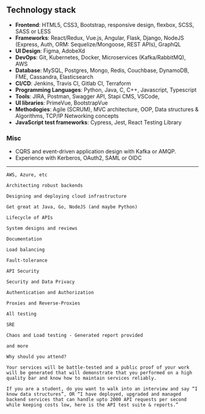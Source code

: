 ## Technology stack

- **Frontend**: HTML5, CSS3, Bootstrap, responsive design, flexbox, SCSS, SASS or LESS
- **Frameworks**: React/Redux, Vue.js, Angular, Flask, Django, NodeJS (Express, Auth, ORM: Sequelize/Mongoose, REST APIs), GraphQL
- **UI Design**: Figma, AdobeXd
- **DevOps**: Git, Kubernetes, Docker, Microservices (Kafka/RabbitMQ), AWS
- **Database**: MySQL, Postgres, Mongo, Redis, Couchbase, DynamoDB, FME, Cassandra, Elasticsearch
- **CI/CD**: Jenkins, Travis CI, Gitlab CI, Terraform
- **Programming Languages**: Python, Java, C, C++, Javascript, Typescript
- **Tools**: JIRA, Postman, Swagger API, Stapi CMS, VSCode, 
- **UI libraries**: PrimeVue, BootstrapVue
- **Methodogies**: Agile (SCRUM), MVC architecture, OOP, Data structures & Algorithms, TCP/IP Networking concepts
- **JavaScript test frameworks**: Cypress, Jest, React Testing Library

### Misc
- CQRS and event-driven application design with Kafka or AMQP.
- Experience with Kerberos, OAuth2, SAML or OIDC

---
```
AWS, Azure, etc

Architecting robust backends

Designing and deploying cloud infrastructure

Get great at Java, Go, NodeJS (and maybe Python)

Lifecycle of APIs

System designs and reviews

Documentation

Load balancing

Fault-tolerance

API Security

Security and Data Privacy

Authentication and Authorization

Proxies and Reverse-Proxies

All testing

SRE

Chaos and Load testing - Generated report provided

and more

Why should you attend?

Your services will be battle-tested and a public proof of your work will be generated that will demonstrate that you performed on a high quality bar and know how to maintain services reliably.

If you are a student, do you want to walk into an interview and say “I know data structures”, OR “I have deployed, upgraded and managed backend services that can handle upto 2000 API requests per second while keeping costs low, here is the API test suite & reports.”
```
